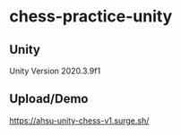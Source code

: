 # chess-practice-unity

## Unity
Unity Version 2020.3.9f1

## Upload/Demo
https://ahsu-unity-chess-v1.surge.sh/
